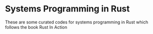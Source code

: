 # Systems Programming in Rust

These are some curated codes for systems programming in Rust which follows the book Rust In Action
